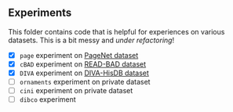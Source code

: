 ## Experiments

This folder contains code that is helpful for experiences on various datasets.
This is a bit messy and _under refactoring_!

- [x] `page` experiment on [PageNet dataset](https://dl.acm.org/citation.cfm?id=3151522)
- [x] `cBAD` experiment on [READ-BAD dataset](https://arxiv.org/abs/1705.03311)
- [x] `DIVA` experiment on [DIVA-HisDB dataset](http://diuf.unifr.ch/main/hisdoc/sites/diuf.unifr.ch.main.hisdoc/files/uploads/hisdoc2.0-publications/2016-icfhr-divahisdb.pdf)
- [ ] `ornaments` experiment on private dataset
- [ ] `cini` experiment on private dataset
- [ ] `dibco` experiment 
